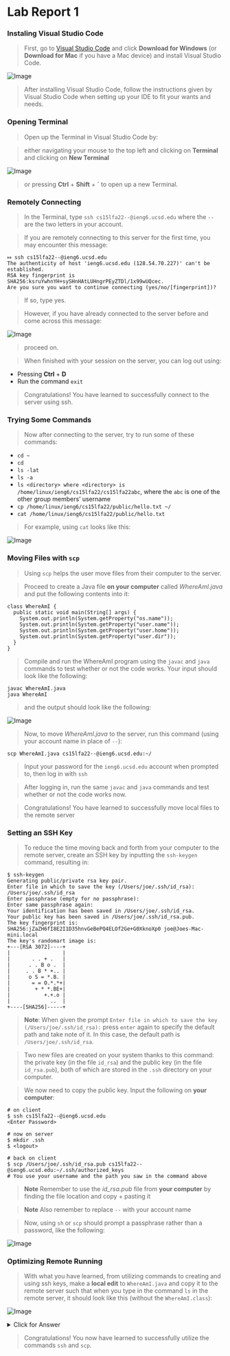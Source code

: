 # Lab Report 1

### Instaling Visual Studio Code

> First, go to [Visual Studio Code](https://code.visualstudio.com/) and click **Download for Windows** (or **Download for Mac** if you have a Mac device) and install Visual Studio Code.

![Image](https://i.imgur.com/2XfNKHp.png)

> After installing Visual Studio Code, follow the instructions given by Visual Studio Code when setting up your IDE to fit your wants and needs.

### Opening Terminal

> Open up the Terminal in Visual Studio Code by:

> either navigating your mouse to the top left and clicking on **Terminal** and clicking on **New Terminal**

![Image](https://i.imgur.com/uK7NsGy.png)

> or pressing **Ctrl** + **Shift** + **`** to open up a new Terminal.

### Remotely Connecting

> In the Terminal, type ```ssh cs15lfa22--@ieng6.ucsd.edu``` where the ```--``` are the two letters in your account.

> If you are remotely connecting to this server for the first time, you may encounter this message:

```
⤇ ssh cs15lfa22--@ieng6.ucsd.edu
The authenticity of host 'ieng6.ucsd.edu (128.54.70.227)' can't be established.
RSA key fingerprint is SHA256:ksruYwhnYH+sySHnHAtLUHngrPEyZTDl/1x99wUQcec.
Are you sure you want to continue connecting (yes/no/[fingerprint])?
```

> If so, type yes.

> However, if you have already connected to the server before and come across this message:

![Image](https://i.imgur.com/JOLNAnj.png)

> proceed on.

> When finished with your session on the server, you can log out using:

* Pressing **Ctrl** + **D**
* Run the command ```exit```

> Congratulations!  You have learned to successfully connect to the server using ssh.

### Trying Some Commands

> Now after connecting to the server, try to run some of these commands:

* ```cd ~```
* ```cd```
* ```ls -lat```
* ```ls -a```
* ```ls <directory> where <directory> is /home/linux/ieng6/cs15lfa22/cs15lfa22abc```, where the ```abc``` is one of the other group members’ username
* ```cp /home/linux/ieng6/cs15lfa22/public/hello.txt ~/```
* ```cat /home/linux/ieng6/cs15lfa22/public/hello.txt```

> For example, using ```cat``` looks like this:

![Image](https://i.imgur.com/ZEXOzrf.png)

### Moving Files with ```scp```

> Using ```scp``` helps the user move files from their computer to the server.

> Proceed to create a Java file **on your computer** called *WhereAmI.java* and put the following contents into it:

```
class WhereAmI {
  public static void main(String[] args) {
    System.out.println(System.getProperty("os.name"));
    System.out.println(System.getProperty("user.name"));
    System.out.println(System.getProperty("user.home"));
    System.out.println(System.getProperty("user.dir"));
  }
}
```

> Compile and run the WhereAmI program using the ```javac``` and ```java``` commands to test whether or not the code works. Your input should look like the following:

```
javac WhereAmI.java
java WhereAmI
```

> and the output should look like the following:

![Image](https://i.imgur.com/vRz1Sph.png)

> Now, to move *WhereAmI.java* to the server, run this command (using your account name in place of ```--```):

```scp WhereAmI.java cs15lfa22--@ieng6.ucsd.edu:~/```

> Input your password for the ```ieng6.ucsd.edu``` account when prompted to, then log in with ```ssh```

> After logging in, run the same ```javac``` and ```java``` commands and test whether or not the code works now.

> Congratulations!  You have learned to successfully move local files to the remote server

### Setting an SSH Key

> To reduce the time moving back and forth from your computer to the remote server, create an SSH key by inputting the ```ssh-keygen``` command, resulting in:

```
$ ssh-keygen
Generating public/private rsa key pair.
Enter file in which to save the key (/Users/joe/.ssh/id_rsa): /Users/joe/.ssh/id_rsa
Enter passphrase (empty for no passphrase): 
Enter same passphrase again: 
Your identification has been saved in /Users/joe/.ssh/id_rsa.
Your public key has been saved in /Users/joe/.ssh/id_rsa.pub.
The key fingerprint is:
SHA256:jZaZH6fI8E2I1D35hnvGeBePQ4ELOf2Ge+G0XknoXp0 joe@Joes-Mac-mini.local
The key's randomart image is:
+---[RSA 3072]----+
|                 |
|       . . + .   |
|      . . B o .  |
|     . . B * +.. |
|      o S = *.B. |
|       = = O.*.*+|
|        + * *.BE+|
|           +.+.o |
|             ..  |
+----[SHA256]-----+
```

> **Note**: When given the prompt ```Enter file in which to save the key (/Users/joe/.ssh/id_rsa):``` press ```enter``` again to specify the default path and take note of it. In this case, the default path is ```/Users/joe/.ssh/id_rsa```.

> Two new files are created on your system thanks to this command: the private key (in the file ```id_rsa```) and the public key (in the file ```id_rsa.pub```), both of which are stored in the ```.ssh``` directory on your computer.

> We now need to copy the public key.  Input the following on **your computer**:

```
# on client
$ ssh cs15lfa22--@ieng6.ucsd.edu
<Enter Password>
```

```
# now on server
$ mkdir .ssh
$ <logout>
```

```
# back on client
$ scp /Users/joe/.ssh/id_rsa.pub cs15lfa22--@ieng6.ucsd.edu:~/.ssh/authorized_keys
# You use your username and the path you saw in the command above
```

> **Note** Remember to use the *id_rsa.pub* file from **your computer** by finding the file location and copy + pasting it

> **Note** Also remember to replace ```--``` with your account name

> Now, using ```sh``` or ```scp``` should prompt a passphrase rather than a password, like the following: 

![Image](https://i.imgur.com/vmR0yP9.png)

### Optimizing Remote Running

> With what you have learned, from utilizing commands to creating and using ssh keys, make a **local edit** to ```WhereAmI.java``` and copy it to the remote server such that when you type in the command ```ls``` in the remote server, it should look like this (without the ```WhereAmI.class```):

![Image](https://i.imgur.com/dvULhtJ.png)

<details>
  <summary> Click for Answer </summary>

  <pre>
  cp WhereAmI.java OtherMain.java; scp OtherMain.java cs15lfa22ok@ieng6.ucsd.edu:~/
  </pre>
  
</details>

> Congratulations! You now have learned to successfully utilize the commands ```ssh``` and ```scp```.